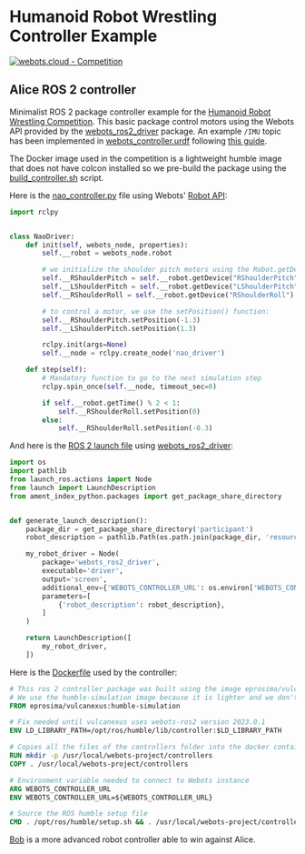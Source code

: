 # Humanoid Robot Wrestling Controller Example

[![webots.cloud - Competition](https://img.shields.io/badge/webots.cloud-Competition-007ACC)][1]

## Alice ROS 2 controller

Minimalist ROS 2 package controller example for the [Humanoid Robot Wrestling Competition](https://github.com/cyberbotics/wrestling).
This basic package control motors using the Webots API provided by the [webots_ros2_driver](https://github.com/cyberbotics/webots_ros2/tree/master/webots_ros2_driver) package. An example `/IMU` topic has been implemented in [webots_controller.urdf](./controllers/participant/resource/webots_controller.urdf) following [this guide](https://github.com/cyberbotics/webots_ros2/wiki/References-Devices).

The Docker image used in the competition is a lightweight humble image that does not have colcon installed so we pre-build the package using the [build_controller.sh](./controllers/build_controller.sh) script.

Here is the [nao_controller.py](./controllers/participant/participant/nao_controller.py) file using Webots' [Robot API](https://cyberbotics.com/doc/reference/robot):

``` Python
import rclpy


class NaoDriver:
    def init(self, webots_node, properties):
        self.__robot = webots_node.robot

        # we initialize the shoulder pitch motors using the Robot.getDevice() function:
        self.__RShoulderPitch = self.__robot.getDevice("RShoulderPitch")
        self.__LShoulderPitch = self.__robot.getDevice("LShoulderPitch")
        self.__RShoulderRoll = self.__robot.getDevice("RShoulderRoll")

        # to control a motor, we use the setPosition() function:
        self.__RShoulderPitch.setPosition(-1.3)
        self.__LShoulderPitch.setPosition(1.3)

        rclpy.init(args=None)
        self.__node = rclpy.create_node('nao_driver')

    def step(self):
        # Mandatory function to go to the next simulation step
        rclpy.spin_once(self.__node, timeout_sec=0)

        if self.__robot.getTime() % 2 < 1:
            self.__RShoulderRoll.setPosition(0)
        else:
            self.__RShoulderRoll.setPosition(-0.3)
```

And here is the [ROS 2 launch file](./controllers/participant/launch/robot_launch.py) using [webots_ros2_driver](https://github.com/cyberbotics/webots_ros2/tree/master/webots_ros2_driver):

``` Python
import os
import pathlib
from launch_ros.actions import Node
from launch import LaunchDescription
from ament_index_python.packages import get_package_share_directory


def generate_launch_description():
    package_dir = get_package_share_directory('participant')
    robot_description = pathlib.Path(os.path.join(package_dir, 'resource', 'webots_controller.urdf')).read_text()

    my_robot_driver = Node(
        package='webots_ros2_driver',
        executable='driver',
        output='screen',
        additional_env={'WEBOTS_CONTROLLER_URL': os.environ['WEBOTS_CONTROLLER_URL']},
        parameters=[
            {'robot_description': robot_description},
        ]
    )

    return LaunchDescription([
        my_robot_driver,
    ])
```

Here is the [Dockerfile](./controllers/Dockerfile) used by the controller:

``` Dockerfile
# This ros 2 controller package was built using the image eprosima/vulcanexus:humble-desktop
# We use the humble-simulation image because it is lighter and we don't need building tools anymore
FROM eprosima/vulcanexus:humble-simulation

# Fix needed until vulcanexus uses webots-ros2 version 2023.0.1
ENV LD_LIBRARY_PATH=/opt/ros/humble/lib/controller:$LD_LIBRARY_PATH

# Copies all the files of the controllers folder into the docker container
RUN mkdir -p /usr/local/webots-project/controllers
COPY . /usr/local/webots-project/controllers

# Environment variable needed to connect to Webots instance
ARG WEBOTS_CONTROLLER_URL
ENV WEBOTS_CONTROLLER_URL=${WEBOTS_CONTROLLER_URL}

# Source the ROS humble setup file
CMD . /opt/ros/humble/setup.sh && . /usr/local/webots-project/controllers/participant/install/setup.sh && ros2 launch participant robot_launch.py
```

[Bob](https://github.com/cyberbotics/wrestling-bob) is a more advanced robot controller able to win against Alice.

[1]: https://webots.cloud/run?version=R2022b&url=https%3A%2F%2Fgithub.com%2Fcyberbotics%2Fwrestling%2Fblob%2Fmain%2Fworlds%2Fwrestling.wbt&type=competition "Leaderboard"
